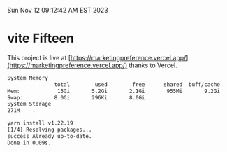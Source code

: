 Sun Nov 12 09:12:42 AM EST 2023

# vite Fifteen


This project is live at [https://marketingpreference.vercel.app/](https://marketingpreference.vercel.app/) thanks to Vercel.

```bash
System Memory
               total        used        free      shared  buff/cache   available
Mem:            15Gi       5.2Gi       2.1Gi       955Mi       9.2Gi        10Gi
Swap:          8.0Gi       296Ki       8.0Gi
System Storage
271M	.
```
```bash
yarn install v1.22.19
[1/4] Resolving packages...
success Already up-to-date.
Done in 0.09s.
```
```bash
